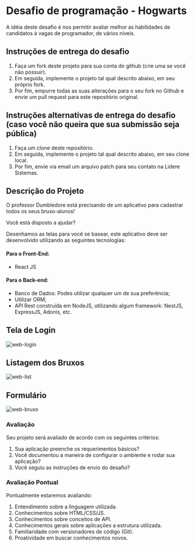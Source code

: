 
# Desafio de programação - Hogwarts

A idéia deste desafio é nos permitir avaliar melhor as habilidades de candidatos à vagas de programador, de vários níveis.

## Instruções de entrega do desafio

1. Faça um fork deste projeto para sua conta do github (crie uma se você não possuir).
2. Em seguida, implemente o projeto tal qual descrito abaixo, em seu próprio fork.
3. Por fim, empurre todas as suas alterações para o seu fork no Github e envie um pull request para este repositório original.

## Instruções alternativas de entrega do desafio (caso você não queira que sua submissão seja pública)
1. Faça um clone deste repositório.
2. Em seguida, implemente o projeto tal qual descrito abaixo, em seu clone local.
3. Por fim, envie via email um arquivo patch para seu contato na Lidere Sistemas. 

## Descrição do Projeto
O professor Dumbledore está precisando de um aplicativo para cadastrar todos os seus bruxo-alunos!

Você está disposto a ajudar?

Desenhamos as telas para você se basear, este aplicativo deve ser desenvolvido utilizando as seguintes tecnologias:
#### Para o Front-End:
- React JS
#### Para o Back-end:
- Banco de Dados: Podes utilizar qualquer um de sua preferência;
- Utilizar ORM;
- API Rest construída em NodeJS, utilizando algum framework: NestJS, ExpressJS, Adonis, etc.

## Tela de Login

![web-login](WEB-LOGIN.png)

## Listagem dos Bruxos

![web-list](WEB-LIST.png)

## Formulário

![web-bruxo](WEB-BRUXO.png)


### Avaliação
Seu projeto será avaliado de acordo com os seguintes critérios:
1. Sua aplicação preenche os requerimentos básicos?
2. Você documentou a maneira de configurar o ambiente e rodar sua aplicação?
3. Você seguiu as instruções de envio do desafio?

### Avaliação Pontual
Pontualmente estaremos avaliando:

1. Entendimento sobre a linguagem utilizada.
2. Conhecimentos sobre HTML/CSS/JS.
3. Conhecimentos sobre conceitos de API.
4. Conhecimentos gerais sobre aplicações a estrutura utilizada.
5. Familiaridade com versionadores de código (Git).
6. Proatividade em buscar conhecimentos novos.

